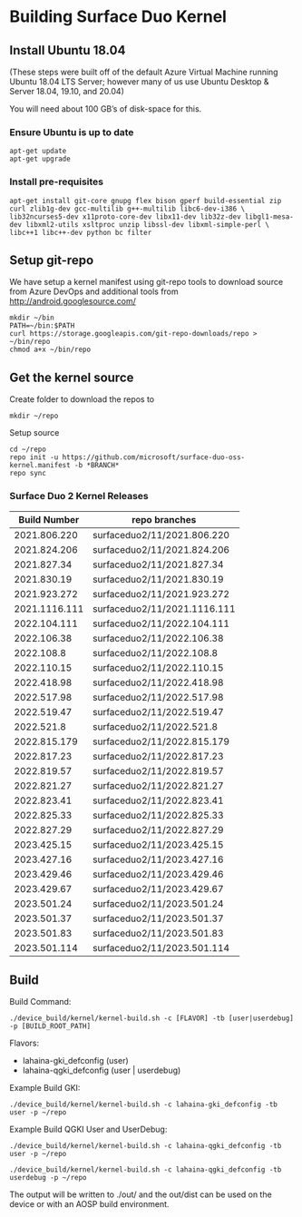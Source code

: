 # Building Surface Duo Kernel

## Install Ubuntu 18.04
(These steps were built off of the default Azure Virtual Machine running Ubuntu 18.04 LTS Server; however many of us use Ubuntu Desktop
& Server 18.04, 19.10, and 20.04)

You will need about 100 GB’s of disk-space for this.

### Ensure Ubuntu is up to date

```
apt-get update
apt-get upgrade
```

### Install pre-requisites

```
apt-get install git-core gnupg flex bison gperf build-essential zip curl zlib1g-dev gcc-multilib g++-multilib libc6-dev-i386 \
lib32ncurses5-dev x11proto-core-dev libx11-dev lib32z-dev libgl1-mesa-dev libxml2-utils xsltproc unzip libssl-dev libxml-simple-perl \
libc++1 libc++-dev python bc filter
```

## Setup git-repo

We have setup a kernel manifest using git-repo tools to download source
from Azure DevOps and additional tools from http://android.googlesource.com/

```
mkdir ~/bin
PATH=~/bin:$PATH
curl https://storage.googleapis.com/git-repo-downloads/repo > ~/bin/repo
chmod a+x ~/bin/repo
```

## Get the kernel source
Create folder to download the repos to

```
mkdir ~/repo
```

Setup source

```
cd ~/repo
repo init -u https://github.com/microsoft/surface-duo-oss-kernel.manifest -b *BRANCH*
repo sync
```

### Surface Duo 2 Kernel Releases

| Build Number | repo branches |
|-|-|
| 2021.806.220 | surfaceduo2/11/2021.806.220 |
| 2021.824.206 | surfaceduo2/11/2021.824.206 |
| 2021.827.34 | surfaceduo2/11/2021.827.34 |
| 2021.830.19 | surfaceduo2/11/2021.830.19 |
| 2021.923.272 | surfaceduo2/11/2021.923.272 |
| 2021.1116.111 | surfaceduo2/11/2021.1116.111 |
| 2022.104.111 | surfaceduo2/11/2022.104.111 |
| 2022.106.38 | surfaceduo2/11/2022.106.38 |
| 2022.108.8 | surfaceduo2/11/2022.108.8 |
| 2022.110.15 | surfaceduo2/11/2022.110.15 |
| 2022.418.98 | surfaceduo2/11/2022.418.98 |
| 2022.517.98 | surfaceduo2/11/2022.517.98 |
| 2022.519.47 | surfaceduo2/11/2022.519.47 |
| 2022.521.8 | surfaceduo2/11/2022.521.8 |
| 2022.815.179 | surfaceduo2/11/2022.815.179 |
| 2022.817.23 | surfaceduo2/11/2022.817.23 |
| 2022.819.57 | surfaceduo2/11/2022.819.57 |
| 2022.821.27 | surfaceduo2/11/2022.821.27 |
| 2022.823.41 | surfaceduo2/11/2022.823.41 |
| 2022.825.33 | surfaceduo2/11/2022.825.33 |
| 2022.827.29 | surfaceduo2/11/2022.827.29 |
| 2023.425.15 | surfaceduo2/11/2023.425.15 |
| 2023.427.16 | surfaceduo2/11/2023.427.16 |
| 2023.429.46 | surfaceduo2/11/2023.429.46 |
| 2023.429.67 | surfaceduo2/11/2023.429.67 |
| 2023.501.24 | surfaceduo2/11/2023.501.24 |
| 2023.501.37 | surfaceduo2/11/2023.501.37 |
| 2023.501.83 | surfaceduo2/11/2023.501.83 |
| 2023.501.114 | surfaceduo2/11/2023.501.114 |

## Build

Build Command:
 ```
./device_build/kernel/kernel-build.sh -c [FLAVOR] -tb [user|userdebug] -p [BUILD_ROOT_PATH]
 ```

Flavors:
- lahaina-gki_defconfig (user)
- lahaina-qgki_defconfig (user | userdebug)
 
Example Build GKI:
```
./device_build/kernel/kernel-build.sh -c lahaina-gki_defconfig -tb user -p ~/repo
```
 
Example Build QGKI User and UserDebug:
```
./device_build/kernel/kernel-build.sh -c lahaina-qgki_defconfig -tb user -p ~/repo
```
```
./device_build/kernel/kernel-build.sh -c lahaina-qgki_defconfig -tb userdebug -p ~/repo
```

The output will be written to ./out/ and the out/dist can be used on the device or with an AOSP build environment.
